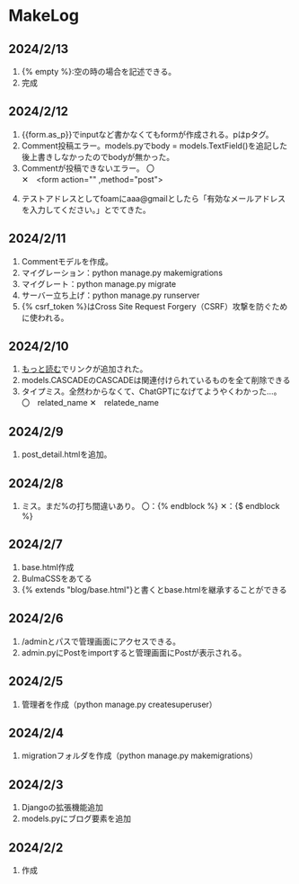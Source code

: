 # MakeLog

## 2024/2/13

1.  {% empty %}:空の時の場合を記述できる。
2.  完成

## 2024/2/12

1.  {{form.as_p}}でinputなど書かなくてもformが作成される。pはpタグ。
2.  Comment投稿エラー。models.pyでbody = models.TextField()を追記した後上書きしなかったのでbodyが無かった。
3.  Commentが投稿できないエラー。
    〇　<form action="" method="post">
    ✕　<form action="" ,method="post">
4.  テストアドレスとしてfoamにaaa@gmailとしたら「有効なメールアドレスを入力してください。」とでてきた。

## 2024/2/11

1.  Commentモデルを作成。
2.  マイグレーション：python manage.py makemigrations
3.  マイグレート：python manage.py migrate
4.  サーバー立ち上げ：python manage.py runserver
5.  {% csrf_token %}はCross Site Request Forgery（CSRF）攻撃を防ぐために使われる。

## 2024/2/10

1.  <a href="{%url 'post_detail' post.slug%}">もっと読む</a>でリンクが追加された。
2.  models.CASCADEのCASCADEは関連付けられているものを全て削除できる
3.  タイプミス。全然わからなくて、ChatGPTになげてようやくわかった…。
    〇　related_name
    ✕　relatede_name

## 2024/2/9

1. post_detail.htmlを追加。

## 2024/2/8

1. ミス。まだ%の打ち間違いあり。
   〇：{% endblock %}
   ✕：{$ endblock %}

## 2024/2/7

1. base.html作成
2. BulmaCSSをあてる
3. {% extends "blog/base.html"}と書くとbase.htmlを継承することができる

## 2024/2/6

1. /adminとパスで管理画面にアクセスできる。
2. admin.pyにPostをimportすると管理画面にPostが表示される。

## 2024/2/5

1. 管理者を作成（python manage.py createsuperuser）

## 2024/2/4

1. migrationフォルダを作成（python manage.py makemigrations）

## 2024/2/3

1. Djangoの拡張機能追加
2. models.pyにブログ要素を追加

## 2024/2/2

1. 作成
